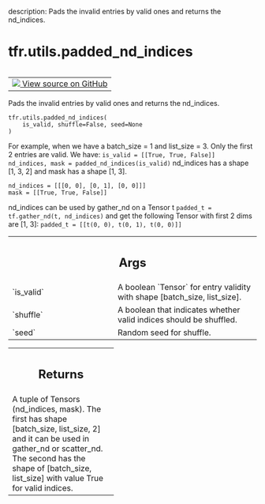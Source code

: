 description: Pads the invalid entries by valid ones and returns the nd_indices.

<div itemscope itemtype="http://developers.google.com/ReferenceObject">
<meta itemprop="name" content="tfr.utils.padded_nd_indices" />
<meta itemprop="path" content="Stable" />
</div>

# tfr.utils.padded_nd_indices

<!-- Insert buttons and diff -->

<table class="tfo-notebook-buttons tfo-api nocontent" align="left">
<td>
  <a target="_blank" href="https://github.com/tensorflow/ranking/tree/master/tensorflow_ranking/python/utils.py#L292-L340">
    <img src="https://www.tensorflow.org/images/GitHub-Mark-32px.png" />
    View source on GitHub
  </a>
</td>
</table>

Pads the invalid entries by valid ones and returns the nd_indices.

<pre class="devsite-click-to-copy prettyprint lang-py tfo-signature-link">
<code>tfr.utils.padded_nd_indices(
    is_valid, shuffle=False, seed=None
)
</code></pre>

<!-- Placeholder for "Used in" -->

For example, when we have a batch_size = 1 and list_size = 3. Only the first 2
entries are valid. We have: `is_valid = [[True, True, False]] nd_indices, mask =
padded_nd_indices(is_valid)` nd_indices has a shape [1, 3, 2] and mask has a
shape [1, 3].

```
nd_indices = [[[0, 0], [0, 1], [0, 0]]]
mask = [[True, True, False]]
```

nd_indices can be used by gather_nd on a Tensor t `padded_t = tf.gather_nd(t,
nd_indices)` and get the following Tensor with first 2 dims are [1, 3]:
`padded_t = [[t(0, 0), t(0, 1), t(0, 0)]]`

<!-- Tabular view -->
 <table class="responsive fixed orange">
<colgroup><col width="214px"><col></colgroup>
<tr><th colspan="2"><h2 class="add-link">Args</h2></th></tr>

<tr>
<td>
`is_valid`<a id="is_valid"></a>
</td>
<td>
A boolean `Tensor` for entry validity with shape [batch_size,
list_size].
</td>
</tr><tr>
<td>
`shuffle`<a id="shuffle"></a>
</td>
<td>
A boolean that indicates whether valid indices should be shuffled.
</td>
</tr><tr>
<td>
`seed`<a id="seed"></a>
</td>
<td>
Random seed for shuffle.
</td>
</tr>
</table>

<!-- Tabular view -->
 <table class="responsive fixed orange">
<colgroup><col width="214px"><col></colgroup>
<tr><th colspan="2"><h2 class="add-link">Returns</h2></th></tr>
<tr class="alt">
<td colspan="2">
A tuple of Tensors (nd_indices, mask). The first has shape [batch_size,
list_size, 2] and it can be used in gather_nd or scatter_nd. The second has
the shape of [batch_size, list_size] with value True for valid indices.
</td>
</tr>

</table>
